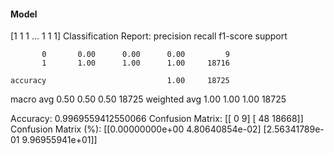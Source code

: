 #### Model
[1 1 1 ... 1 1 1]
Classification Report:
              precision    recall  f1-score   support

           0       0.00      0.00      0.00         9
           1       1.00      1.00      1.00     18716

    accuracy                           1.00     18725
   macro avg       0.50      0.50      0.50     18725
weighted avg       1.00      1.00      1.00     18725

Accuracy: 0.9969559412550066
Confusion Matrix:
[[    0     9]
 [   48 18668]]
Confusion Matrix (%):
[[0.00000000e+00 4.80640854e-02]
 [2.56341789e-01 9.96955941e+01]]

